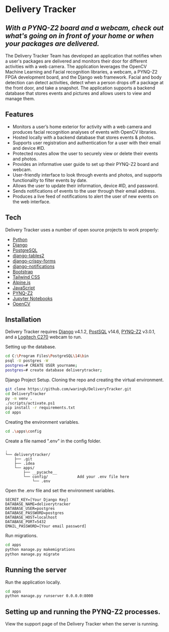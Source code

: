 # Delivery Tracker
## _With a PYNQ-Z2 board and a webcam, check out what's going on in front of your home or when your packages are delivered._

The Delivery Tracker Team has developed an application that notifies when a user's packages are delivered and monitors their door for different activities with a web camera. The application leverages the OpenCV Machine Learning and Facial recognition libraries, a webcam, a PYNQ-Z2 FPGA development board, and the Django web framework. Facial and body detection can detect activities, detect when a person drops off a package at the front door, and take a snapshot. The application supports a backend database that stores events and pictures and allows users to view and manage them.

## Features

- Monitors a user’s home exterior for activity with a web camera and produces facial recognition analyses of events with OpenCV libraries.
- Hosted locally with a backend database that stores events & photos.
- Supports user registration and authentication for a user with their email and device #ID.
- Protected routes allow the user to securely view or delete their events and photos.
- Provides an informative user guide to set up their PYNQ-Z2 board and webcam.
- User-friendly interface to look through events and photos, and supports functionality to filter events by date.
- Allows the user to update their information, device #ID, and password.
- Sends notifications of events to the user through their email address.
- Produces a live feed of notifications to alert the user of new events on the web interface.

## Tech

Delivery Tracker uses a number of open source projects to work properly:

- [Python]
- [Django]
- [PostgreSQL]
- [django-tables2]
- [django-crispy-forms]
- [django-notifications]
- [Bootstrap]
- [Tailwind CSS]
- [Alpine.js]
- [JavaScript]
- [PYNQ-Z2]
- [Jupyter Notebooks]
- [OpenCV]

## Installation

Delivery Tracker requires [Django](https://www.djangoproject.com/download/) v4.1.2, [PostSQL](https://www.enterprisedb.com/downloads/postgres-postgresql-downloads) v14.6,  [PYNQ-Z2](http://www.pynq.io/board.html) v3.0.1, and a [Logitech C270](https://www.logitech.com/en-us/products/webcams/c270-hd-webcam.960-000694.html) webcam to run.

Setting up the database.

```sh
cd C:\Program Files\PostgreSQL\14\bin
psql -U postgres -W
postgres=# CREATE USER yourname;
postgres=# create database deliverytracker;
```

Django Project Setup.
Cloning the repo and creating the virtual environment.
```sh
git clone https://github.com/waringk/DeliveryTracker.git
cd DeliveryTracker
py -m venv .
./scripts/activate.ps1
pip install -r requirements.txt
cd apps
```

Creating the environment variables.
```sh
cd .\apps\config
```
Create a file named ".env" in the config folder.
```
.
└── deliverytracker/
    ├── .git
    ├── .idea
    └── apps/
        ├── __pycache__
        └── config/             Add your .env file here
            └── .env
```
Open the .env file and set the environment variables.
```code
SECRET_KEY=[Your Django Key]
DATABASE_NAME=deliverytracker
DATABASE_USER=postgres
DATABASE_PASSWORD=postgres
DATABASE_HOST=localhost
DATABASE_PORT=5432
EMAIL_PASSWORD=[Your email password]
```

Run migrations.
```sh
cd apps
python manage.py makemigrations
python manage.py migrate
```

## Running the server
Run the application locally.
```sh
cd apps
python manage.py runserver 0.0.0.0:8000
```

## Setting up and running the PYNQ-Z2 processes.
View the support page of the Delivery Tracker when the server is running.

   [Python]: <https://www.python.org/>
   [Django]: <https://www.djangoproject.com/>
   [PostgreSQL]: <https://www.postgresql.org/>
   [django-tables2]: <https://github.com/jieter/django-tables2>
   [django-crispy-forms]: <https://github.com/django-crispy-forms/django-crispy-forms>
   [django-notifications]: <https://github.com/django-notifications/django-notifications>
   [Bootstrap]: <https://getbootstrap.com/>
   [Tailwind CSS]: <https://tailwindcss.com/>
   [Alpine.js]: <https://alpinejs.dev/>
   [JavaScript]: <https://www.javascript.com/>
   [PYNQ-Z2]: <http://www.pynq.io/>
   [Jupyter Notebooks]: <https://jupyter.org/>
   [OpenCV]: <https://opencv.org/>
